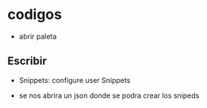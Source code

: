 # codigos

- abrir paleta

## Escribir
- Snippets: configure user Snippets

- se nos abrira un json donde se podra crear los snipeds